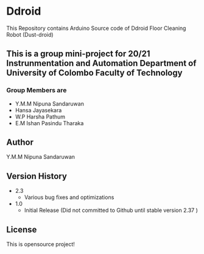 # Ddroid
This Repository contains Arduino Source code of Ddroid Floor Cleaning Robot (Dust-droid) 

## This is a group mini-project for 20/21 Instrunmentation and Automation Department of University of Colombo Faculty of Technology
### Group Members are 
  * Y.M.M Nipuna Sandaruwan
  * Hansa Jayasekara
  * W.P Harsha Pathum
  * E.M Ishan Pasindu Tharaka

## Author
Y.M.M Nipuna Sandaruwan 

## Version History

* 2.3
    * Various bug fixes and optimizations
* 1.0
    * Initial Release (Did not committed to Github until stable version 2.37 )

## License

This is opensource project!
